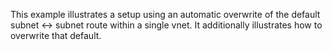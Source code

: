 This example illustrates a setup using an automatic overwrite of the default subnet <-> subnet route within a single vnet.
It additionally illustrates how to overwrite that default.

